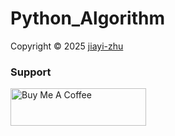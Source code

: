 <h1>Python_Algorithm</h1>
<p> Copyright © 2025 <a href="https://github.com/zhu7055">jiayi-zhu</a></p>
<h3 align=left>Support</h3>
<a href="https://www.buymeacoffee.com/zhuj70553" target="_blank"><img src="https://cdn.buymeacoffee.com/buttons/v2/default-yellow.png" alt="Buy Me A Coffee" style="height: 60px !important;width: 217px !important;" ></a>
